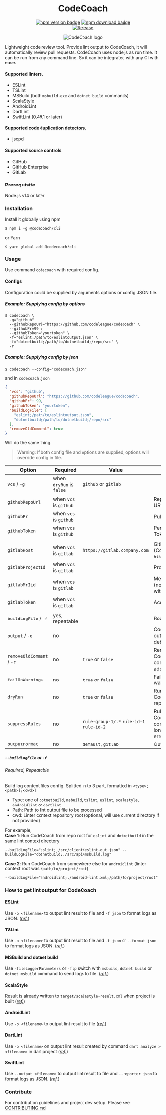 <h1 align="center">CodeCoach</h1>
<p align="center">
    <a href="https://www.npmjs.com/package/@codecoach/cli"><img alt="npm version badge" src="https://img.shields.io/npm/v/@codecoach/cli.svg?label=@codecoach/cli&style=for-the-badge&logo=npm"/></a>
    <a href="https://www.npmjs.com/package/@codecoach/cli"><img alt="npm download badge" src="https://img.shields.io/npm/dm/@codecoach/cli.svg?style=for-the-badge"/></a>
    <br/>
    <a href="https://github.com/codeleague/codecoach/actions/workflows/release.yml"><img alt="Release" src="https://github.com/codeleague/codecoach/actions/workflows/release.yml/badge.svg"></a>
</p>
<p align="center">
<img alt="CodeCoach logo" src="https://user-images.githubusercontent.com/5965883/110232495-8cb95700-7f50-11eb-99ee-c223786e39a9.png"/>
</p>

Lightweight code review tool. 
Provide lint output to CodeCoach, it will automatically review pull requests.
CodeCoach uses node.js as run time. It can be run from any command line.
So it can be integrated with any CI with ease.

#### Supported linters.
- ESLint
- TSLint
- MSBuild (both `msbuild.exe` and `dotnet build` commands)
- ScalaStyle
- AndroidLint
- DartLint
- SwiftLint (0.49.1 or later)

#### Supported code duplication detectors.
- jscpd

#### Supported source controls
- GitHub
- GitHub Enterprise
- GitLab

### Prerequisite
Node.js v14 or later

### Installation
Install it globally using npm
```shell script
$ npm i -g @codecoach/cli
```
or Yarn
```shell script
$ yarn global add @codecoach/cli
```

### Usage
Use command `codecoach` with required config.

#### Configs
Configuration could be supplied by arguments options or config JSON file.

##### Example: Supplying config by options
```shell
$ codecoach \
  -g="github"
  --githubRepoUrl="https://github.com/codeleague/codecoach" \
  --githubPr=99 \
  --githubToken="yourtoken" \
  -f="eslint;/path/to/eslintoutput.json" \
  -f="dotnetbuild;/path/to/dotnetbuild;/repo/src" \
  -r
```

##### Example: Supplying config by json
```shell
$ codecoach --config="codecoach.json"
```
and in `codecoach.json`
```json
{
  "vcs": "github",
  "githubRepoUrl": "https://github.com/codeleague/codecoach",
  "githubPr": 99,
  "githubToken": "yourtoken",
  "buildLogFile": [
    "eslint;/path/to/eslintoutput.json",
    "dotnetbuild;/path/to/dotnetbuild;/repo/src"
  ],
  "removeOldComment": true
}
```
Will do the same thing.

> Warning: If both config file and options are supplied, options will override config in file.

| Option                    | Required                  | Value                                     | Description                                                                            | 
|---------------------------|---------------------------|-------------------------------------------|----------------------------------------------------------------------------------------|
| `vcs` / `-g`              | when `dryRun` is `false`  | `github` or `gitlab`                      |                                                                                        |
|                           |                           |                                           |                                                                                        |
| `githubRepoUrl`           | when `vcs` is `github`    |                                           | Repository's HTTPS URL                                                                 |
| `githubPr`                | when `vcs` is `github`    |                                           | Pull request ID                                                                        |
| `githubToken`             | when `vcs` is `github`    |                                           | Personal Access Token                                                                  |
|                           |                           |                                           |                                                                                        |
| `gitlabHost`              | when `vcs` is `gitlab`    | `https://gitlab.company.com`              | GitLab Server (Could also be `https://gitlab.com`)                                     |
| `gitlabProjectId`         | when `vcs` is `gitlab`    |                                           | Project ID                                                                             |
| `gitlabMrIid`             | when `vcs` is `gitlab`    |                                           | MergeRequest IID (not to be confused with ID)                                          |
| `gitlabToken`             | when `vcs` is `gitlab`    |                                           | Access Token                                                                           |
|                           |                           |                                           |                                                                                        |
| `buildLogFile` / `-f`     | yes, repeatable           |                                           | Read below                                                                             |
| `output` / `-o`           | no                        |                                           | CodeCoach parsed output for debugging                                                  |
| `removeOldComment` / `-r` | no                        | `true` or `false`                         | Remove CodeCoach's old comments before adding new one                                  |
| `failOnWarnings`          | no                        | `true` or `false`                         | Fail the job when warnings are found                                                   |
| `dryRun`                  | no                        | `true` or `false`                         | Running CodeCoach without reporting to VCS                                             |
| `suppressRules`           | no                        | `rule-group-1/.*` `rule-id-1` `rule-id-2` | Rule IDs that CodeCoach will still comment but no longer treated as errors or warnings |
| `outputFormat`            | no                        | `default`, `gitlab`                       | Output file format                                                                     |


##### `--buildLogFile` or `-f`
###### Required, Repeatable  
Build log content files config. Splitted in to 3 part, formatted in `<type>;<path>[;<cwd>]`
- Type: one of `dotnetbuild`, `msbuild`, `tslint`, `eslint`, `scalastyle`, `androidlint` or `dartlint`
- Path: Path to lint output file to be processed
- cwd: Linter context repository root (optional, will use current directory if not provided)

For example,  
**Case 1**: Run CodeCoach from repo root for `eslint` and `dotnetbuild` in the same lint context directory
```
--buildLogFile="eslint;./src/client/eslint-out.json" --buildLogFile="dotnetbuild;./src/api/msbuild.log"
```

**Case 2**: Run CodeCoach from somewhere else for `androidlint` (linter context root was `/path/to/project/root`)
```
--buildLogFile="androidlint;./android-lint.xml;/path/to/project/root"
```


### How to get lint output for CodeCoach
#### ESLint
Use `-o <filename>` to output lint result to file and `-f json` to format logs as JSON.
(_[ref.](https://eslint.org/docs/user-guide/command-line-interface)_)

#### TSLint
Use `-o <filename>` to output lint result to file and `-t json` or `--format json` to format logs as JSON.
(_[ref.](https://palantir.github.io/tslint/usage/cli/)_)

#### MSBuild and dotnet build
Use `-fileLoggerParameters` or `-flp` switch with `msbuild`, `dotnet build` or `dotnet msbuild` command to send logs to file. 
(_[ref.](https://docs.microsoft.com/en-us/visualstudio/msbuild/msbuild-command-line-reference?view=vs-2019)_)

#### ScalaStyle
Result is already written to `target/scalastyle-result.xml` when project is built
(_[ref.](http://www.scalastyle.org/sbt.html)_)

#### AndroidLint
Use `-o <filename>` to output lint result to file
(_[ref.](http://tools.android.com/tips/lint)_)

#### DartLint
Use `-o <filename>` on output lint result created by command `dart analyze > <filename>` in dart project
(_[ref.](https://dart-lang.github.io/linter/lints/)_)

#### SwiftLint
Use `--output <filename>` to output lint result to file and `--reporter json` to format logs as JSON.
(_[ref.](https://github.com/realm/SwiftLint#command-line)_)

### Contribute
For contribution guidelines and project dev setup. Please see [CONTRIBUTING.md](CONTRIBUTING.md)
